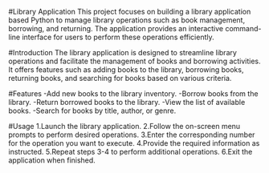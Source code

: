  #Library Application
This project focuses on building a library application based Python to manage library operations such as book management, borrowing, and returning. The application provides an interactive command-line interface for users to perform these operations efficiently.

#Introduction
The library application is designed to streamline library operations and facilitate the management of books and borrowing activities. It offers features such as adding books to the library, borrowing books, returning books, and searching for books based on various criteria.

#Features
-Add new books to the library inventory.
-Borrow books from the library.
-Return borrowed books to the library.
-View the list of available books.
-Search for books by title, author, or genre.

#Usage
1.Launch the library application.
2.Follow the on-screen menu prompts to perform desired operations.
3.Enter the corresponding number for the operation you want to execute.
4.Provide the required information as instructed.
5.Repeat steps 3-4 to perform additional operations.
6.Exit the application when finished.
